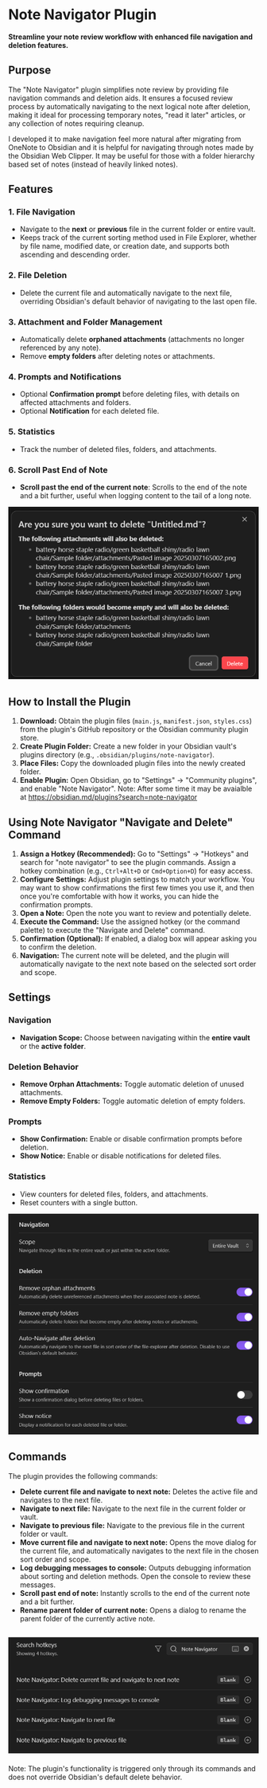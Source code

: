 # Note Navigator Plugin
**Streamline your note review workflow with enhanced file navigation and deletion features.**

## Purpose

The "Note Navigator" plugin simplifies note review by providing file navigation commands and deletion aids. It ensures a focused review process by automatically navigating to the next logical note after deletion, making it ideal for processing temporary notes, "read it later" articles, or any collection of notes requiring cleanup.

I developed it to make navigation feel more natural after migrating from OneNote to Obsidian and it is helpful for navigating through notes made by the Obsidian Web Clipper. It may be useful for those with a folder hierarchy based set of notes (instead of heavily linked notes).

## Features

### 1. File Navigation
- Navigate to the **next** or **previous** file in the current folder or entire vault.
- Keeps track of the current sorting method used in File Explorer, whether by file name, modified date, or creation date, and supports both ascending and descending order. 

### 2. File Deletion
- Delete the current file and automatically navigate to the next file, overriding Obsidian's default behavior of navigating to the last open file.

### 3. Attachment and Folder Management
- Automatically delete **orphaned attachments** (attachments no longer referenced by any note).
- Remove **empty folders** after deleting notes or attachments.

### 4. Prompts and Notifications
- Optional **Confirmation prompt** before deleting files, with details on affected attachments and folders.
- Optional **Notification** for each deleted file.

### 5. Statistics
- Track the number of deleted files, folders, and attachments.

### 6. Scroll Past End of Note
- **Scroll past the end of the current note**: Scrolls to the end of the note and a bit further, useful when logging content to the tail of a long note.

![Confirmation Dialog](img-conf-dialog.png)

## How to Install the Plugin

1. **Download:** Obtain the plugin files (`main.js`, `manifest.json`, `styles.css`) from the plugin's GitHub repository or the Obsidian community plugin store.
2. **Create Plugin Folder:** Create a new folder in your Obsidian vault's plugins directory (e.g., `.obsidian/plugins/note-navigator`).
3. **Place Files:** Copy the downloaded plugin files into the newly created folder.
4. **Enable Plugin:** Open Obsidian, go to "Settings" -> "Community plugins", and enable "Note Navigator".
Note: After some time it may be avaialble at https://obsidian.md/plugins?search=note-navigator

## Using Note Navigator "Navigate and Delete" Command

1. **Assign a Hotkey (Recommended):** Go to "Settings" -> "Hotkeys" and search for "note navigator" to see the plugin commands. Assign a hotkey combination (e.g., `Ctrl+Alt+D` or `Cmd+Option+D`) for easy access.
2. **Configure Settings:** Adjust plugin settings to match your workflow. You may want to show confirmations the first few times you use it, and then once you're comfortable with how it works, you can hide the confirmation prompts.
3. **Open a Note:** Open the note you want to review and potentially delete.
4. **Execute the Command:** Use the assigned hotkey (or the command palette) to execute the "Navigate and Delete" command.
5. **Confirmation (Optional):** If enabled, a dialog box will appear asking you to confirm the deletion.
6. **Navigation:** The current note will be deleted, and the plugin will automatically navigate to the next note based on the selected sort order and scope.

## Settings

### Navigation
- **Navigation Scope:** Choose between navigating within the **entire vault** or the **active folder**.

### Deletion Behavior
- **Remove Orphan Attachments:** Toggle automatic deletion of unused attachments.
- **Remove Empty Folders:** Toggle automatic deletion of empty folders.

### Prompts
- **Show Confirmation:** Enable or disable confirmation prompts before deletion.
- **Show Notice:** Enable or disable notifications for deleted files.

### Statistics
- View counters for deleted files, folders, and attachments.
- Reset counters with a single button.

![Settings](img-settings-dialog.png)

## Commands
The plugin provides the following commands:
- **Delete current file and navigate to next note:** Deletes the active file and navigates to the next file.
- **Navigate to next file:** Navigate to the next file in the current folder or vault.
- **Navigate to previous file:** Navigate to the previous file in the current folder or vault.
- **Move current file and navigate to next note:** Opens the move dialog for the current file, and automatically navigates to the next file in the chosen sort order and scope.
- **Log debugging messages to console:** Outputs debugging information about sorting and deletion methods. Open the console to review these messages.
- **Scroll past end of note:** Instantly scrolls to the end of the current note and a bit further.
- **Rename parent folder of current note:** Opens a dialog to rename the parent folder of the currently active note.

![Hotkeys](img-hotkeys-dialog.png)
---

Note: The plugin's functionality is triggered only through its commands and does not override Obsidian's default delete behavior.

